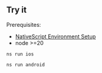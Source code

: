 ## Try it

Prerequisites:
- [NativeScript Environment Setup](https://docs.nativescript.org/setup)
- node >=20

```
ns run ios

ns run android
```